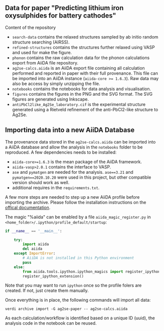 ## Data for paper "Predicting lithium iron oxysulphides for battery cathodes"

Content of the repository

- `search-data` contains the relaxed structures sampled by ab initio random structure searching (AIRSS).
- `refined-structures` contains the structures further relaxed using VASP and used for make the figure.
- `phonon` contains the raw calculation data for the phonon calculations export from AiiDA file repository.
- `ag2se-calcs.aiida` is an AiiDA export file containing all calculation performed and reported in paper with their full provenance. This file can be imported into an AiiDA instance (`aiida-core >= 1.6.3`). Raw data may also be access by simply unzipping the file.
- `notebooks` contains the notebooks for data analysis and visualisation.
- `figures` contains the figures in the PNG and the SVG format. The SVG figures are generated using Inkscape.
- `antiPbCl2like_Ag2Se_laboratory.cif` is the experimental structure generated using a Rietveld refinement of the anti-PbCl2-like structure to Ag2Se.


## Importing data into a new AiiDA Database

The provenance data stored in the `ag2se-calcs.aiida` can be imported into a AiiDA database and allow the analysis in the `notebooks` folder to be reproduced.
A few dependencies needs to be installed:

- `aiida-core>=1.6.3` is the mean package of the AiiDA framework.
- `aiida-vasp>2.0.1` contains the interface to VASP.
- `ase` and `pymatgen` are needed for the analysis. `ase==3.21` and `pymatgen==2020.10.20` were used in this project, but other compatible version should work as well.
- additional requires in the `requirements.txt`.

A few more steps are needed to step up a new AiiDA profile before importing the archive. Please follow the installation instructions on the [offical documentation](https://aiida.readthedocs.io/).

The magic "%aiida" can be enabled by a file `aiida_magic_register.py` in `<home_folder>/.ipython/profile_default/startup`:


```python
if __name__ == '__main__':

    try:
        import aiida
        del aiida
    except ImportError:
        # AiiDA is not installed in this Python environment
        pass
    else:
        from aiida.tools.ipython.ipython_magics import register_ipython_extension
        register_ipython_extension()
```

Note that you may want to run `ipython` once so the profile folers are created. If not, just create them manually.

Once everything is in place, the following commands will import all data:

```base
verdi archive import -G ag2se-paper -- ag2se-calcs.aiida
```

As each calculation/workflow is identified based on a unique ID (uuid), the analysis code in the notebook can be reused. 
